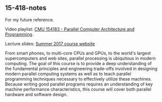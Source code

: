 15-418-notes
---

For my future reference.

Video playlist: [CMU 154183 - Parallel Computer Architecture and Programming](https://www.youtube.com/watch?v=eanvgGt-D1o).

Lecture slides: [Summer 2017 course website](http://15418.courses.cs.cmu.edu/tsinghua2017/)

From smart phones, to multi-core CPUs and GPUs, to the world's largest supercomputers and web sites, parallel processing is ubiquitous in modern computing. The goal of this course is to provide a deep understanding of the fundamental principles and engineering trade-offs involved in designing modern parallel computing systems as well as to teach parallel programming techniques necessary to effectively utilize these machines. Because writing good parallel programs requires an understanding of key machine performance characteristics, this course will cover both parallel hardware and software design.